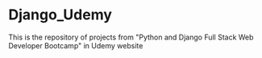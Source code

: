 # Django_Udemy
This is the repository of projects from "Python and Django Full Stack Web Developer Bootcamp" in Udemy website
